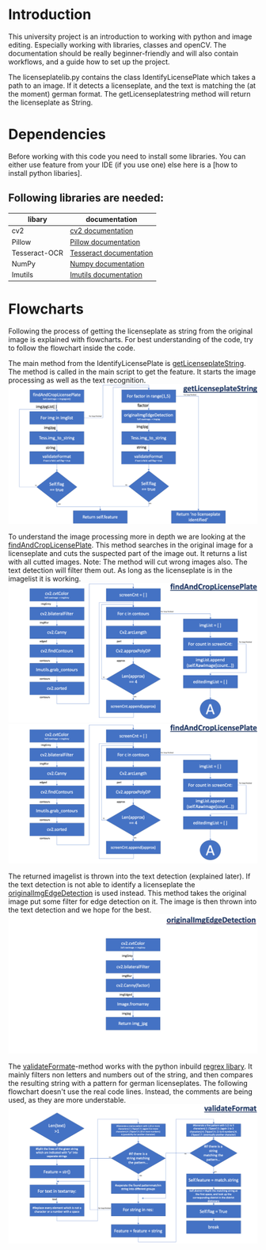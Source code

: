 # Introduction
This university project is an introduction to working with python and image editing. Especially working with libraries, classes and openCV. 
The documentation should be really beginner-friendly and will also contain workflows, and a guide how to set up the project.

The licenseplatelib.py contains the class IdentifyLicensePlate which takes a path to an image. If it detects a licenseplate, and the text is matching the (at the moment) german format. The getLicenseplatestring method will return the licenseplate as String.

# Dependencies
Before working with this code you need to install some libraries. You can either use feature from your IDE (if you use one) else here is a [how to install python libaries].

## Following libraries are needed:
| libary            | documentation  |
|------------       |----------------|
| cv2               | [cv2 documentation](https://pypi.org/project/opencv-python/)  |
| Pillow            | [Pillow documentation](https://pillow.readthedocs.io/en/stable/)  | 
| Tesseract-OCR     | [Tesseract documentation](https://pypi.org/project/pytesseract/) |
| NumPy             |[Numpy documentation](https://numpy.org/doc/stable/)
| Imutils           |[Imutils documentation](https://pypi.org/project/imutils/)

# Flowcharts
Following the process of getting the licenseplate as string from the original image is explained with flowcharts. For best understanding of the code, try to follow the flowchart inside the code.

The main method from the IdentifyLicensePlate is [getLicenseplateString](https://github.com/meiTob/Kennzeichenerkennung/blob/b9627e55419c2de57726a856b065093ed5adde60/licenseplatelib.py#L40). The method is called in the main script to get the feature. It starts the image processing as well as the text recognition.
    ![Flowchart getlicenseplateString](/documentation/getLicenseplateString.png)

To understand the image processing more in depth we are looking at the [findAndCropLicensePlate](https://github.com/meiTob/Kennzeichenerkennung/blob/b9627e55419c2de57726a856b065093ed5adde60/licenseplatelib.py#L73). This method searches in the original image for a licenseplate and cuts the suspected part of the image out. It returns a list with all cutted images. Note: The method will cut wrong images also. The text detection will filter them out. As long as the licenseplate is in the imagelist it is working.
    ![Flowchart findAndCropLicensePlate_1](/documentation/findAndCropLicensePlate_1.png)
    ![Flowchart findAndCropLicensePlate_1](/documentation/findAndCropLicensePlate_1.png)

The returned imagelist is thrown into the text detection (explained later). If the text detection is not able to identify a licenseplate the [originalImgEdgeDetection](https://github.com/meiTob/Kennzeichenerkennung/blob/b9627e55419c2de57726a856b065093ed5adde60/licenseplatelib.py#L174) is used instead. This method takes the original image put some filter for edge detection on it. The image is then thrown into the text detection and we hope for the best.
    ![Flowchart originalImgEdgeDetection.ong](/documentation/originalImgEdgeDetection.png)

The [validateFormate](https://github.com/meiTob/Kennzeichenerkennung/blob/b9627e55419c2de57726a856b065093ed5adde60/licenseplatelib.py#L114)-method  works with the python inbuild [regrex libary](https://docs.python.org/3/library/re.html). It mainly filters non letters and numbers out of the string, and then compares the resulting string with a pattern for german licenseplates. The following flowchart doesn't use the real code lines. Instead, the comments are being used, as they are more understable.
    ![Flowchart validateFormat](/documentation/validateFormat.png)